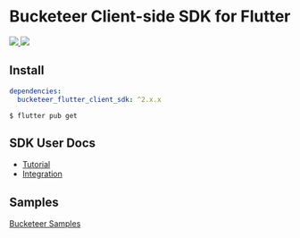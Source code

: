 # Bucketeer Client-side SDK for Flutter

<p align="left">
  <a href="https://app.bitrise.io/app/b8b8516d5a295ff8">
    <img src="https://app.bitrise.io/app/b8b8516d5a295ff8/status.svg?token=pE9S8CDlmfFRPD9EbBBsKw&branch=main"/>
  </a>
  <a href="https://pub.dartlang.org/packages/bucketeer_flutter_client_sdk">
    <img src="https://img.shields.io/pub/v/bucketeer_flutter_client_sdk.svg">
  </a>
</p>

## Install

```yaml
dependencies:
  bucketeer_flutter_client_sdk: ^2.x.x
```

```shell
$ flutter pub get
```

## SDK User Docs

- [Tutorial](https://bucketeer.io/docs/#/./client-side-sdk-tutorial-flutter)
- [Integration](https://bucketeer.io/docs/#/./client-side-sdk-reference-guides-flutter)

## Samples

[Bucketeer Samples](https://github.com/ca-dp/bucketeer-samples)
